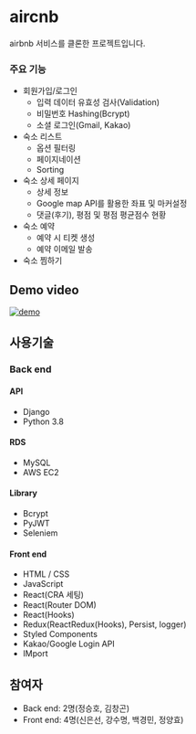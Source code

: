 # aircnb
airbnb 서비스를 클론한 프로젝트입니다.
### 주요 기능
- 회원가입/로그인
  - 입력 데이터 유효성 검사(Validation)
  - 비밀번호 Hashing(Bcrypt)
  - 소셜 로그인(Gmail, Kakao)
- 숙소 리스트
  - 옵션 필터링
  - 페이지네이션
  - Sorting
- 숙소 상세 페이지
  - 상세 정보
  - Google map API를 활용한 좌표 및 마커설정
  - 댓글(후기), 평점 및 평점 평균점수 현황
- 숙소 예약
  - 예약 시 티켓 생성
  - 예약 이메일 발송
- 숙소 찜하기
## Demo video
[![demo](https://img.youtube.com/vi/RkZ5UUSsRQ/maxresdefault.jpg)](https://www.youtube.com/watch?v=-RkZ5UUSsRQ)
## 사용기술
### Back end
#### API
- Django
- Python 3.8
#### RDS
- MySQL
- AWS EC2
#### Library
- Bcrypt
- PyJWT
- Seleniem
#### Front end
- HTML / CSS
- JavaScript
- React(CRA 세팅)
- React(Router DOM)
- React(Hooks)
- Redux(ReactRedux(Hooks), Persist, logger)
- Styled Components
- Kakao/Google Login API
- IMport
## 참여자
- Back end: 2명(정승호, 김창곤)
- Front end: 4명(신은선, 강수명, 백경민, 정양효)
